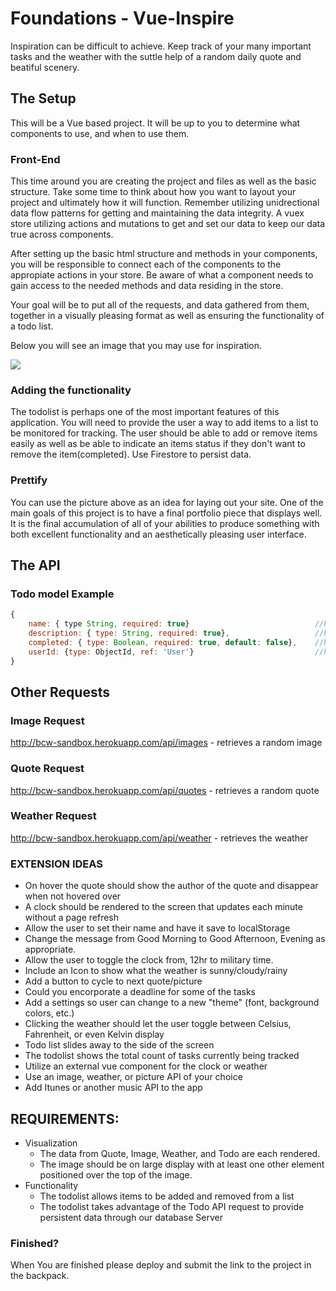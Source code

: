 # Foundations - Vue-Inspire
Inspiration can be difficult to achieve. Keep track of your many important tasks and the weather with the suttle help of a random daily quote and beatiful scenery.   

## The Setup
This will be a Vue based project. It will be up to you to determine what components to use, and when to use them.

### Front-End
This time around you are creating the project and files as well as the basic structure. Take some time to think about how you want to layout your project and ultimately how it will function. Remember utilizing unidrectional data flow patterns for getting and maintaining the data integrity. A vuex store utilizing actions and mutations to get and set our data to keep our data true across components.

After setting up the basic html structure and methods in your components, you will be responsible to connect each of the components to the appropiate actions in your store. Be aware of what a component needs to gain access to the needed methods and data residing in the store.

Your goal will be to put all of the requests, and data gathered from them, together in a visually pleasing format as well as ensuring the functionality of a todo list. 

Below you will see an image that you may use for inspiration. 

<div class="text-center">
    <img class="img-responsive" src="https://bcw.blob.core.windows.net/public/img/inspire.jpg"/>
</div>

### Adding the functionality 

The todolist is perhaps one of the most important features of this application. You will need to provide the user a way to add items to a list to be monitored for tracking. The user should be able to add or remove items easily as well as be able to indicate an items status if they don't want to remove the item(completed). Use Firestore to persist data.

### Prettify

You can use the picture above as an idea for laying out your site. One of the main goals of this project is to have a final portfolio piece that displays well. It is the final accumulation of all of your abilities to produce something with both excellent functionality and an aesthetically pleasing user interface.

## The API

### Todo model Example
```javascript
{
    name: { type String, required: true}                            //has to be a string
    description: { type: String, required: true},                   //has to be a string
    completed: { type: Boolean, required: true, default: false},    //has to be a bool
    userId: {type: ObjectId, ref: 'User'}                           //has to be a users id
}
```

## Other Requests

### Image Request
http://bcw-sandbox.herokuapp.com/api/images - retrieves a random image

### Quote Request
http://bcw-sandbox.herokuapp.com/api/quotes - retrieves a random quote

### Weather Request
http://bcw-sandbox.herokuapp.com/api/weather - retrieves the weather


### EXTENSION IDEAS 
- On hover the quote should show the author of the quote and disappear when not hovered over
- A clock should be rendered to the screen that updates each minute without a page refresh
- Allow the user to set their name and have it save to localStorage
- Change the message from Good Morning to Good Afternoon, Evening as appropriate. 
- Allow the user to toggle the clock from, 12hr to military time. 
- Include an Icon to show what the weather is sunny/cloudy/rainy
- Add a button to cycle to next quote/picture
- Could you encorporate a deadline for some of the tasks
- Add a settings so user can change to a new "theme" (font, background colors, etc.)
- Clicking the weather should let the user toggle between Celsius, Fahrenheit, or even Kelvin display
- Todo list slides away to the side of the screen
- The todolist shows the total count of tasks currently being tracked
- Utilize an external vue component for the clock or weather
- Use an image, weather, or picture API of your choice
- Add Itunes or another music API to the app

## REQUIREMENTS:
 - Visualization
   - The data from Quote, Image, Weather, and Todo are each rendered.
   - The image should be on large display with at least one other element positioned over the top of the image.
 - Functionality
    - The todolist allows items to be added and removed from a list
    - The todolist takes advantage of the Todo API request to provide persistent data through our database Server

### Finished?
When You are finished please deploy and submit the link to the project in the backpack.
